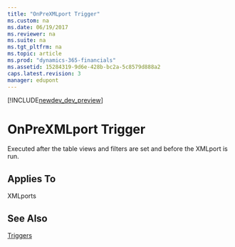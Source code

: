 ```yaml
---
title: "OnPreXMLport Trigger"
ms.custom: na
ms.date: 06/19/2017
ms.reviewer: na
ms.suite: na
ms.tgt_pltfrm: na
ms.topic: article
ms.prod: "dynamics-365-financials"
ms.assetid: 15284319-9d6e-428b-bc2a-5c8579d888a2
caps.latest.revision: 3
manager: edupont
---
```


[!INCLUDE[newdev_dev_preview](../includes/newdev_dev_preview.md)]

# OnPreXMLport Trigger
Executed after the table views and filters are set and before the XMLport is run.  
  
## Applies To  
 XMLports  
  
## See Also  
 [Triggers](devenv-triggers.md)